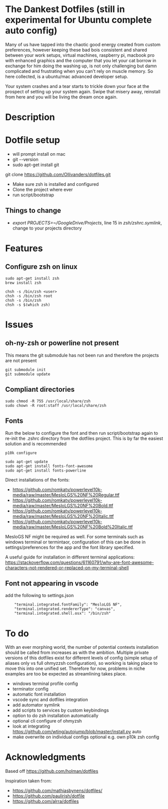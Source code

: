 # The Dankest Dotfiles (still in experimental for Ubuntu complete auto config)

Many of us have tapped into the chaotic good energy created from custom preferences, however keeping these bad bois consistent and shared between your work setups, virtual machines, raspberry pi, macbook pro with enhanced graphics and the computer that you let your cat borrow in exchange for him doing the washing up, is not only challenging but damn complicated and frustrating when you can't rely on muscle memory. So here collected, is a ubuntu/mac advanced developer setup.

Your system crashes and a tear starts to trickle down your face at the prospect of setting up your system again. Swipe that misery away, reinstall from here and you will be living the dream once again.

# Description

# Dotfile setup

- will prompt install on mac
- git --version
- sudo apt-get install git 

git clone https://github.com/Ollivanders/dotfiles.git

- Make sure zsh is installed and configured
- Clone the project where ever
- run script/bootstrap

## Things to change

- _export PROJECTS=~/GoogleDrive/Projects_, line 15 in _zsh/zshrc.symlink_, change to your projects directory

# Features

## Configure zsh on linux

```
sudo apt-get install zsh
brew install zsh

chsh -s /bin/zsh <user>
chsh -s /bin/zsh root
chsh -s /bin/zsh
chsh -s $(which zsh)
```

# Issues

## oh-ny-zsh or powerline not present

This means the git submodule has not been run and therefore the projects are not present

```
git submodule init
git submodule update
```

## Compliant directories

```
sudo chmod -R 755 /usr/local/share/zsh
sudo chown -R root:staff /usr/local/share/zsh
```

## Fonts

Run the below to configure the font and then run script/bootstrap again to re-init the .zshrc directory from the dotfiles project. This is by far the easiest solution and is recommended

```
p10k configure
```

```
sudo apt-get update
sudo apt-get install fonts-font-awesome
sudo apt-get install fonts-powerline
```

Direct installations of the fonts:

- https://github.com/romkatv/powerlevel10k-media/raw/master/MesloLGS%20NF%20Regular.ttf
- https://github.com/romkatv/powerlevel10k-media/raw/master/MesloLGS%20NF%20Bold.ttf
- https://github.com/romkatv/powerlevel10k-media/raw/master/MesloLGS%20NF%20Italic.ttf
- https://github.com/romkatv/powerlevel10k-media/raw/master/MesloLGS%20NF%20Bold%20Italic.ttf

MesloGS NF might be required as well. For some terminals such as windows terminal or termintaor, configuration of this can be done in settings/preferences for the app and the font library specified.

A useful guide for installation in different terminal applications: https://stackoverflow.com/questions/61160791/why-are-font-awesome-characters-not-rendered-or-replaced-on-my-terminal-shell

## Font not appearing in vscode

add the following to settings.json

```
    "terminal.integrated.fontFamily": "MesloLGS NF",
    "terminal.integrated.rendererType": "canvas",
    "terminal.integrated.shell.osx": "/bin/zsh"
```

# To do

With an ever morphing world, the number of potential contexts installation should be called from increases as with the ambition. Multiple private versions of this dotfiles exist for different levels of config (simple setup of aliases only vs full ohmyzzsh configuration), so working is taking place to move this into one unified set. Therefore for now, problems in niche examples are too be expected as streamlining takes place.

- windows terminal profile config
- terminator config
- automatic font installation
- vscode sync and dotfiles integration
- add automator symlink
- add scripts to services by custom keybindings
- option to do zsh installation automatically
- optional cli configure of ohmyzsh
- look at integrating https://github.com/wting/autojump/blob/master/install.py auto
- make overwrite on individual configs optional e.g. own p10k zsh config 

# Acknowledgments

Based off https://github.com/holman/dotfiles

Inspiration taken from:

- https://github.com/mathiasbynens/dotfiles/
- https://github.com/paulirish/dotfile
- https://github.com/alrra/dotfiles
